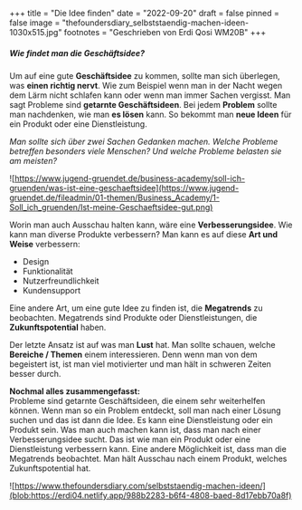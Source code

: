 +++
title = "Die Idee finden"
date = "2022-09-20"
draft = false
pinned = false
image = "thefoundersdiary_selbststaendig-machen-ideen-1030x515.jpg"
footnotes = "Geschrieben von Erdi Qosi WM20B"
+++
##### **W﻿ie findet man die Geschäftsidee?**

Um auf eine gute **Geschäftsidee** zu kommen, sollte man sich überlegen, was **einen richtig nervt**. Wie zum Beispiel wenn man in der Nacht wegen dem Lärm nicht schlafen kann oder wenn man immer Sachen vergisst. Man sagt Probleme sind **getarnte Geschäftsideen**. Bei jedem **Problem** sollte man nachdenken, wie man **es lösen** kann. So bekommt man **neue Ideen** für ein Produkt oder eine Dienstleistung. 

*Man sollte sich über zwei Sachen Gedanken machen. Welche Probleme betreffen besonders viele Menschen? Und welche Probleme belasten sie am meisten?* 

<!--StartFragment-->

![https://www.jugend-gruendet.de/business-academy/soll-ich-gruenden/was-ist-eine-geschaeftsidee](https://www.jugend-gruendet.de/fileadmin/01-themen/Business_Academy/1-Soll_ich_gruenden/Ist-meine-Geschaeftsidee-gut.png)

<!--EndFragment-->

Worin man auch Ausschau halten kann, wäre eine **Verbesserungsidee**. Wie kann man diverse Produkte verbessern? Man kann es auf diese **Art und Weise** verbessern:

* Design 
* Funktionalität
* Nutzerfreundlichkeit 
* Kundensupport

Eine andere Art, um eine gute Idee zu finden ist, die **Megatrends** zu beobachten. Megatrends sind Produkte oder Dienstleistungen, die **Zukunftspotential** haben.

Der letzte Ansatz ist auf was man **Lust** hat. Man sollte schauen, welche **Bereiche / Themen** einem interessieren. Denn wenn man von dem begeistert ist, ist man viel motivierter und man hält in schweren Zeiten besser durch. 

**Nochmal alles zusammengefasst:**\
Probleme sind getarnte Geschäftsideen, die einem sehr weiterhelfen können. Wenn man so ein Problem entdeckt, soll man nach einer Lösung suchen und das ist dann die Idee. Es kann eine Dienstleistung oder ein Produkt sein. Was man auch machen kann ist, dass man nach einer Verbesserungsidee sucht. Das ist wie man ein Produkt oder eine Dienstleistung verbessern kann. Eine andere Möglichkeit ist, dass man die Megatrends beobachtet. Man hält Ausschau nach einem Produkt, welches Zukunftspotential hat.<!--StartFragment-->

![https://www.thefoundersdiary.com/selbststaendig-machen-ideen/](blob:https://erdi04.netlify.app/988b2283-b6f4-4808-baed-8d17ebb70a8f)

<!--EndFragment-->